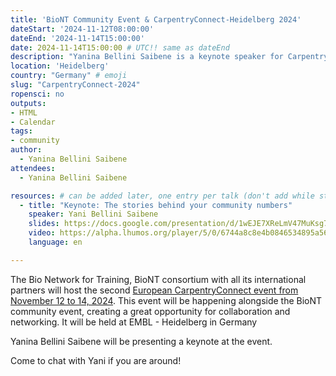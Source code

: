 ```yaml
---
title: 'BioNT Community Event & CarpentryConnect-Heidelberg 2024'
dateStart: '2024-11-12T08:00:00'
dateEnd: '2024-11-14T15:00:00'
date: 2024-11-14T15:00:00 # UTC!! same as dateEnd
description: "Yanina Bellini Saibene is a keynote speaker for CarpentryConnect-Heidelberg 2024"
location: 'Heidelberg'
country: "Germany" # emoji
slug: "CarpentryConnect-2024"
ropensci: no
outputs: 
- HTML
- Calendar 
tags: 
- community
author:
  - Yanina Bellini Saibene
attendees:
  - Yanina Bellini Saibene

resources: # can be added later, one entry per talk (don't add while still empty, add once there are resources)
  - title: "Keynote: The stories behind your community numbers"
    speaker: Yani Bellini Saibene
    slides: https://docs.google.com/presentation/d/1wEJE7XReLmV47MuKsg7o2_8iQajYOHUk-7hUhp4ZqkY/edit?usp=sharing
    video: https://alpha.lhumos.org/player/5/0/6744a8c8e4b0846534895a56/6744ab12e4b0846534895aa6
    language: en

---
```


The Bio Network for Training, BioNT consortium with all its international partners will host the second [European CarpentryConnect event from November 12 to 14, 2024](https://biont-training.eu/event-details/CarpentryConnect2024). This event will be happening alongside the BioNT community event, creating a great opportunity for collaboration and networking. It will be held at EMBL - Heidelberg in Germany

Yanina Bellini Saibene will be presenting a keynote at the event.

Come to chat with Yani if you are around!